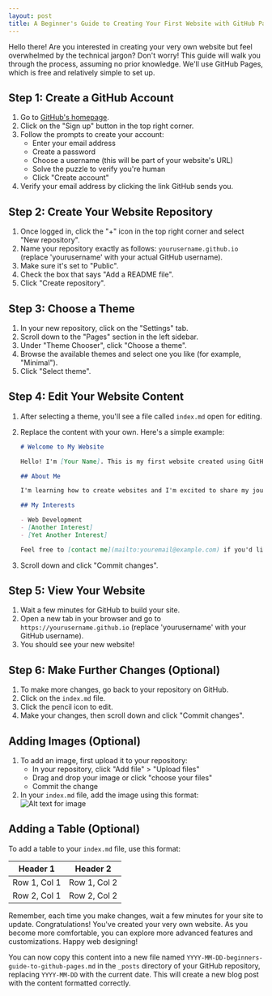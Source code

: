 ```yaml
---
layout: post
title: A Beginner's Guide to Creating Your First Website with GitHub Pages
---
```


Hello there! Are you interested in creating your very own website but feel overwhelmed by the technical jargon? Don't worry! This guide will walk you through the process, assuming no prior knowledge. We'll use GitHub Pages, which is free and relatively simple to set up.

## Step 1: Create a GitHub Account

1. Go to [GitHub's homepage](https://github.com/).
2. Click on the "Sign up" button in the top right corner.
3. Follow the prompts to create your account:
   - Enter your email address
   - Create a password
   - Choose a username (this will be part of your website's URL)
   - Solve the puzzle to verify you're human
   - Click "Create account"
4. Verify your email address by clicking the link GitHub sends you.

## Step 2: Create Your Website Repository

1. Once logged in, click the "+" icon in the top right corner and select "New repository".
2. Name your repository exactly as follows: `yourusername.github.io` (replace 'yourusername' with your actual GitHub username).
3. Make sure it's set to "Public".
4. Check the box that says "Add a README file".
5. Click "Create repository".

## Step 3: Choose a Theme

1. In your new repository, click on the "Settings" tab.
2. Scroll down to the "Pages" section in the left sidebar.
3. Under "Theme Chooser", click "Choose a theme".
4. Browse the available themes and select one you like (for example, "Minimal").
5. Click "Select theme".

## Step 4: Edit Your Website Content

1. After selecting a theme, you'll see a file called `index.md` open for editing.
2. Replace the content with your own. Here's a simple example:

   ```markdown
   # Welcome to My Website

   Hello! I'm [Your Name]. This is my first website created using GitHub Pages.

   ## About Me

   I'm learning how to create websites and I'm excited to share my journey with you.

   ## My Interests

   - Web Development
   - [Another Interest]
   - [Yet Another Interest]

   Feel free to [contact me](mailto:youremail@example.com) if you'd like to connect! ```

3. Scroll down and click "Commit changes".

## Step 5: View Your Website

1. Wait a few minutes for GitHub to build your site.
2. Open a new tab in your browser and go to `https://yourusername.github.io` (replace 'yourusername' with your GitHub username).
3. You should see your new website!

## Step 6: Make Further Changes (Optional)

1. To make more changes, go back to your repository on GitHub.
2. Click on the `index.md` file.
3. Click the pencil icon to edit.
4. Make your changes, then scroll down and click "Commit changes".

## Adding Images (Optional)

1. To add an image, first upload it to your repository:
   - In your repository, click "Add file" > "Upload files"
   - Drag and drop your image or click "choose your files"
   - Commit the change
2. In your `index.md` file, add the image using this format:
   ![Alt text for image](image-filename.jpg)


## Adding a Table (Optional)

To add a table to your `index.md` file, use this format:

| Header 1 | Header 2 |
|----------|----------|
| Row 1, Col 1 | Row 1, Col 2 |
| Row 2, Col 1 | Row 2, Col 2 |


Remember, each time you make changes, wait a few minutes for your site to update. Congratulations! You've created your very own website. As you become more comfortable, you can explore more advanced features and customizations. Happy web designing!

You can now copy this content into a new file named `YYYY-MM-DD-beginners-guide-to-github-pages.md` in the `_posts` directory of your GitHub repository, replacing `YYYY-MM-DD` with the current date. This will create a new blog post with the content formatted correctly.

